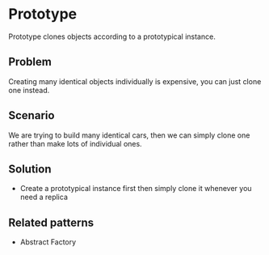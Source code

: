 # Prototype
Prototype clones objects according to a prototypical instance. 

## Problem
Creating many identical objects individually is expensive, you can just clone one instead. 

## Scenario
We are trying to build many identical cars, then we can simply clone one rather than make lots of individual ones. 

## Solution
* Create a prototypical instance first then simply clone it whenever you need a replica

## Related patterns
* Abstract Factory 